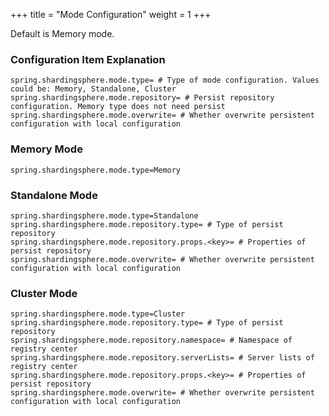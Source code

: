 +++
title = "Mode Configuration"
weight = 1
+++

Default is Memory mode.

### Configuration Item Explanation

```properties
spring.shardingsphere.mode.type= # Type of mode configuration. Values could be: Memory, Standalone, Cluster
spring.shardingsphere.mode.repository= # Persist repository configuration. Memory type does not need persist
spring.shardingsphere.mode.overwrite= # Whether overwrite persistent configuration with local configuration
```

### Memory Mode

```properties
spring.shardingsphere.mode.type=Memory
```

### Standalone Mode

```properties
spring.shardingsphere.mode.type=Standalone
spring.shardingsphere.mode.repository.type= # Type of persist repository
spring.shardingsphere.mode.repository.props.<key>= # Properties of persist repository
spring.shardingsphere.mode.overwrite= # Whether overwrite persistent configuration with local configuration
```

### Cluster Mode

```properties
spring.shardingsphere.mode.type=Cluster
spring.shardingsphere.mode.repository.type= # Type of persist repository
spring.shardingsphere.mode.repository.namespace= # Namespace of registry center
spring.shardingsphere.mode.repository.serverLists= # Server lists of registry center
spring.shardingsphere.mode.repository.props.<key>= # Properties of persist repository
spring.shardingsphere.mode.overwrite= # Whether overwrite persistent configuration with local configuration
```
